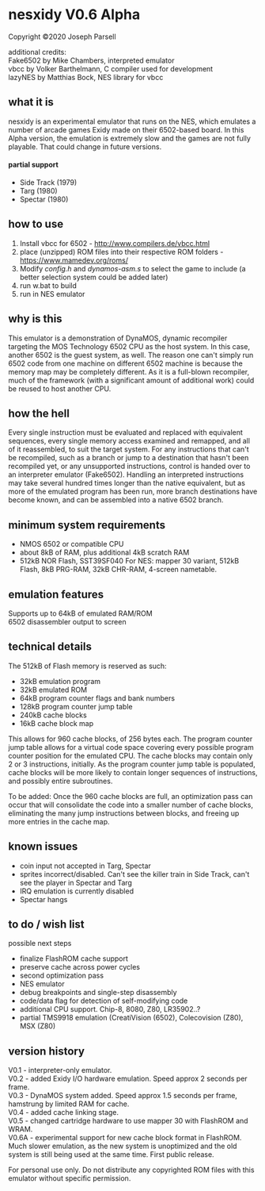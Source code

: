 # nesxidy V0.6 Alpha
Copyright ©2020 Joseph Parsell

additional credits:\
Fake6502 by Mike Chambers, interpreted emulator\
vbcc by Volker Barthelmann, C compiler used for development\
lazyNES by Matthias Bock, NES library for vbcc

## what it is
nesxidy is an experimental emulator that runs on the NES, which emulates a number of arcade games Exidy made on their 6502-based board.  In this Alpha version, the emulation is extremely slow and the games are not fully playable.  That could change in future versions.

#### partial support
* Side Track (1979)
* Targ (1980)
* Spectar (1980)

## how to use
1. Install vbcc for 6502 - http://www.compilers.de/vbcc.html
1. place (unzipped) ROM files into their respective ROM folders - https://www.mamedev.org/roms/
1. Modify *config.h* and *dynamos-asm.s* to select the game to include (a better selection system could be added later)
1. run w.bat to build
1. run in NES emulator

## why is this
This emulator is a demonstration of DynaMOS, dynamic recompiler targeting the MOS Technology 6502 CPU as the host system.  In this case, another 6502 is the guest system, as well.  The reason one can't simply run 6502 code from one machine on different 6502 machine is because the memory map may be completely different.  As it is a full-blown recompiler, much of the framework (with a significant amount of additional work) could be reused to host another CPU.

## how the hell
Every single instruction must be evaluated and replaced with equivalent sequences, every single memory access examined and remapped, and all of it reassembled, to suit the target system.  For any instructions that can't be recompiled, such as a branch or jump to a destination that hasn't been recompiled yet, or any unsupported instructions, control is handed over to an interpreter emulator (Fake6502).  Handling an interpreted instructions may take several hundred times longer than the native equivalent, but as more of the emulated program has been run, more branch destinations have become known, and can be assembled into a native 6502 branch.

## minimum system requirements
* NMOS 6502 or compatible CPU
* about 8kB of RAM, plus additional 4kB scratch RAM
* 512kB NOR Flash, SST39SF040
For NES: mapper 30 variant, 512kB Flash, 8kB PRG-RAM, 32kB CHR-RAM, 4-screen nametable.

## emulation features
Supports up to 64kB of emulated RAM/ROM\
6502 disassembler output to screen

## technical details
The 512kB of Flash memory is reserved as such:
* 32kB emulation program
* 32kB emulated ROM
* 64kB program counter flags and bank numbers
* 128kB program counter jump table
* 240kB cache blocks
* 16kB cache block map

This allows for 960 cache blocks, of 256 bytes each.  The program counter jump table allows for a virtual code space covering every possible program counter position for the emulated CPU.  The cache blocks may contain only 2 or 3 instructions, initially.  As the program counter jump table is populated, cache blocks will be more likely to contain longer sequences of instructions, and possibly entire subroutines.

To be added:
Once the 960 cache blocks are full, an optimization pass can occur that will consolidate the code into a smaller number of cache blocks, eliminating the many jump instructions between blocks, and freeing up more entries in the cache map.

## known issues
* coin input not accepted in Targ, Spectar
* sprites incorrect/disabled. Can't see the killer train in Side Track, can't see the player in Spectar and Targ
* IRQ emulation is currently disabled
* Spectar hangs

## to do / wish list
possible next steps
* finalize FlashROM cache support
* preserve cache across power cycles
* second optimization pass
* NES emulator
* debug breakpoints and single-step disassembly
* code/data flag for detection of self-modifying code
* additional CPU support.  Chip-8, 8080, Z80, LR35902..?
* partial TMS9918 emulation (CreatiVision (6502), Colecovision (Z80), MSX (Z80)

## version history
V0.1 - interpreter-only emulator.\
V0.2 - added Exidy I/O hardware emulation.  Speed approx 2 seconds per frame.\
V0.3 - DynaMOS system added. Speed approx 1.5 seconds per frame, hamstrung by limited RAM for cache.\
V0.4 - added cache linking stage.\
V0.5 - changed cartridge hardware to use mapper 30 with FlashROM and WRAM.\
V0.6A - experimental support for new cache block format in FlashROM.  Much slower emulation, as the new system is unoptimized and the old system is still being used at the same time.  First public release.

For personal use only.  Do not distribute any copyrighted ROM files with this emulator without specific permission.
